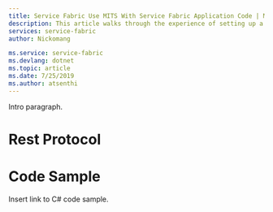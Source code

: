 ```yaml
---
title: Service Fabric Use MITS With Service Fabric Application Code | Microsoft Docs
description: This article walks through the experience of setting up a Service Fabric cluster
services: service-fabric
author: Nickomang

ms.service: service-fabric
ms.devlang: dotnet
ms.topic: article
ms.date: 7/25/2019
ms.author: atsenthi 
---
```

Intro paragraph.

# Rest Protocol

# Code Sample

Insert link to C# code sample.